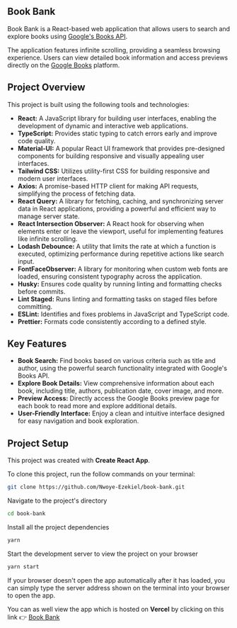 ## Book Bank

Book Bank is a React-based web application that allows users to search and explore books using [Google's Books API]. 

The application features infinite scrolling, providing a seamless browsing experience. Users can view detailed book information and access previews directly on the [Google Books] platform.

## Project Overview

This project is built using the following tools and technologies:

- **React:** A JavaScript library for building user interfaces, enabling the development of dynamic and interactive web applications.
- **TypeScript:** Provides static typing to catch errors early and improve code quality.
- **Material-UI:** A popular React UI framework that provides pre-designed components for building responsive and visually appealing user interfaces.
- **Tailwind CSS:** Utilizes utility-first CSS for building responsive and modern user interfaces.
- **Axios:** A promise-based HTTP client for making API requests, simplifying the process of fetching data.
- **React Query:** A library for fetching, caching, and synchronizing server data in React applications, providing a powerful and efficient way to manage server state.
- **React Intersection Observer:** A React hook for observing when elements enter or leave the viewport, useful for implementing features like infinite scrolling.
- **Lodash Debounce:** A utility that limits the rate at which a function is executed, optimizing performance during repetitive actions like search input.
- **FontFaceObserver:** A library for monitoring when custom web fonts are loaded, ensuring consistent typography across the application.
- **Husky:** Ensures code quality by running linting and formatting checks before commits.
- **Lint Staged:** Runs linting and formatting tasks on staged files before committing.
- **ESLint:** Identifies and fixes problems in JavaScript and TypeScript code.
- **Prettier:** Formats code consistently according to a defined style.

## Key Features

- **Book Search:** Find books based on various criteria such as title and author, using the powerful search functionality integrated with Google's Books API.
- **Explore Book Details:** View comprehensive information about each book, including title, authors, publication date, cover image, and more.
- **Preview Access:** Directly access the Google Books preview page for each book to read more and explore additional details.
- **User-Friendly Interface:** Enjoy a clean and intuitive interface designed for easy navigation and book exploration.

## Project Setup

This project was created with **Create React App**.

To clone this project, run the follow commands on your terminal:

```sh
git clone https://github.com/Nwoye-Ezekiel/book-bank.git
```

Navigate to the project's directory

```sh
cd book-bank
```

Install all the project dependencies

```sh
yarn
```

Start the development server to view the project on your browser

```sh
yarn start
```

If your browser doesn't open the app automatically after it has loaded, you can simply type the server address shown on the terminal into your browser to open the app.

You can as well view the app which is hosted on **Vercel** by clicking on this link 👉
[Book Bank]

[book bank]: https://the-book-bank.vercel.app/
[google's books api]: https://developers.google.com/books
[google books]: https://books.google.com
